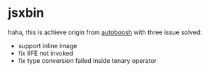 # jsxbin
haha, this is achieve origin from [autoboosh](https://github.com/autoboosh/) with three issue solved:

- support inline image
- fix IIFE not invoked
- fix type conversion failed inside tenary operator
